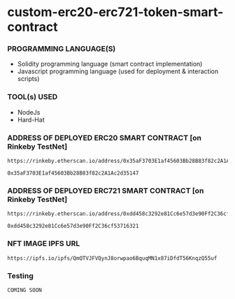 # custom-erc20-erc721-token-smart-contract

### PROGRAMMING LANGUAGE(S)
* Solidity programming language (smart contract implementation)
* Javascript programming language (used for deployment & interaction scripts)

### TOOL(s) USED
* NodeJs
* Hard-Hat

### ADDRESS OF DEPLOYED ERC20 SMART CONTRACT [on Rinkeby TestNet]
```
https://rinkeby.etherscan.io/address/0x35aF3703E1af45603Bb28B83f82c2A1Ac2d35147

0x35aF3703E1af45603Bb28B83f82c2A1Ac2d35147
```

### ADDRESS OF DEPLOYED ERC721 SMART CONTRACT [on Rinkeby TestNet]
```
https://rinkeby.etherscan.io/address/0xdd458c3292e81Cc6e57d3e90Ff2C36cf53716321

0xdd458c3292e81Cc6e57d3e90Ff2C36cf53716321
```

### NFT IMAGE IPFS URL
```
https://ipfs.io/ipfs/QmQTVJFVQynJ8orwpao6BquqMN1x87iDfdT56KnqzQ55uf
```

### Testing
```
COMING SOON
```